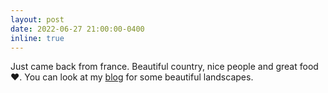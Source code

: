 ```yaml
---
layout: post
date: 2022-06-27 21:00:00-0400
inline: true
---
```


Just came back from france. Beautiful country, nice people and great food :heart:.
You can look at my [blog](./blog/2022/france/) for some beautiful landscapes.
